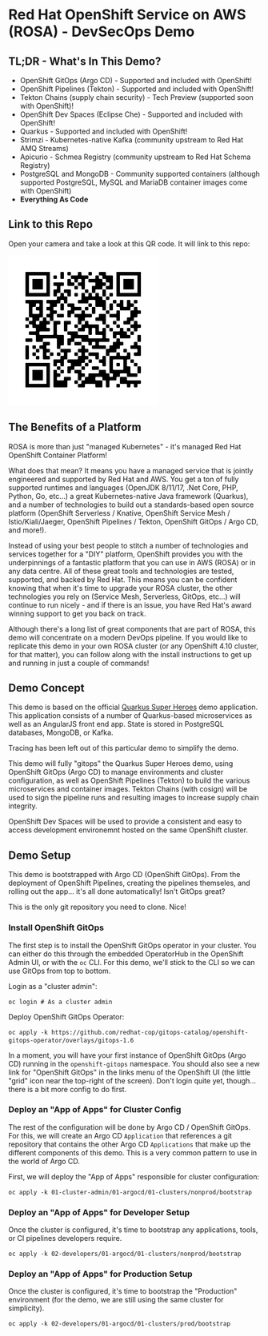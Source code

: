 # Red Hat OpenShift Service on AWS (ROSA) - DevSecOps Demo

## TL;DR - What's In This Demo?

* OpenShift GitOps (Argo CD) - Supported and included with OpenShift!
* OpenShift Pipelines (Tekton) - Supported and included with OpenShift!
* Tekton Chains (supply chain security) - Tech Preview (supported soon with OpenShift)!
* OpenShift Dev Spaces (Eclipse Che) - Supported and included with OpenShift!
* Quarkus - Supported and included with OpenShift!
* Strimzi - Kubernetes-native Kafka (community upstream to Red Hat AMQ Streams)
* Apicurio - Schmea Registry (community upstream to Red Hat Schema Registry)
* PostgreSQL and MongoDB - Community supported containers (although supported PostgreSQL, MySQL and MariaDB container images come with OpenShift)
* **Everything As Code**

## Link to this Repo

Open your camera and take a look at this QR code.  It will link to this repo:

![Repository Link](images/qr.png)


## The Benefits of a Platform

ROSA is more than just "managed Kubernetes" - it's managed Red Hat OpenShift Container Platform!  

What does that mean?  It means you have a managed service that is jointly engineered and supported by Red Hat and AWS.  You get a ton of fully supported runtimes and languages (OpenJDK 8/11/17, .Net Core, PHP, Python, Go, etc...) a great Kubernetes-native Java framework (Quarkus), and a number of technologies to build out a standards-based open source platform (OpenShift Serverless / Knative, OpenShift Service Mesh / Istio/Kiali/Jaeger, OpenShift Pipelines / Tekton, OpenShift GitOps / Argo CD, and more!).

Instead of using your best people to stitch a number of technologies and services together for a "DIY" platform, OpenShift provides you with the underpinnings of a fantastic platform that you can use in AWS (ROSA) or in any data centre.  All of these great tools and technologies are tested, supported, and backed by Red Hat.  This means you can be confident knowing that when it's time to upgrade your ROSA cluster, the other technologies you rely on (Service Mesh, Serverless, GitOps, etc...) will continue to run nicely - and if there is an issue, you have Red Hat's award winning support to get you back on track.

Although there's a long list of great components that are part of ROSA, this demo will concentrate on a modern DevOps pipeline.  If you would like to replicate this demo in your own ROSA cluster (or any OpenShift 4.10 cluster, for that matter), you can follow along with the install instructions to get up and running in just a couple of commands!

## Demo Concept

This demo is based on the official [Quarkus Super Heroes](https://quarkus.io/quarkus-workshops/super-heroes/) demo application.  This application consists of a number of Quarkus-based microservices as well as an AngularJS front end app.  State is stored in PostgreSQL databases, MongoDB, or Kafka.

Tracing has been left out of this particular demo to simplify the demo. 

This demo will fully "gitops" the Quarkus Super Heroes demo, using OpenShift GitOps (Argo CD) to manage environments and cluster configuration, as well as OpenShift Pipelines (Tekton) to build the various microservices and container images.  Tekton Chains (with cosign) will be used to sign the pipeline runs and resulting images to increase supply chain integrity.

OpenShift Dev Spaces will be used to provide a consistent and easy to access development environemnt hosted on the same OpenShift cluster.

## Demo Setup

This demo is bootstrapped with Argo CD (OpenShift GitOps).  From the deployment of OpenShift Pipelines, creating the pipelines themseles, and rolling out the app... it's all done automatically!  Isn't GitOps great?

This is the only git repository you need to clone.  Nice!

### Install OpenShift GitOps

The first step is to install the OpenShift GitOps operator in your cluster.  You can either do this through the embedded OperatorHub in the OpenShift Admin UI, or with the `oc` CLI.  For this demo, we'll stick to the CLI so we can use GitOps from top to bottom.

Login as a "cluster admin":
```
oc login # As a cluster admin
```

Deploy OpenShift GitOps Operator:
```
oc apply -k https://github.com/redhat-cop/gitops-catalog/openshift-gitops-operator/overlays/gitops-1.6
```

In a moment, you will have your first instance of OpenShift GitOps (Argo CD) running in the `openshift-gitops` namespace.  You should also see a new link for "OpenShift GitOps" in the links menu of the OpenShift UI (the little "grid" icon near the top-right of the screen).  Don't login quite yet, though... there is a bit more config to do first.

### Deploy an "App of Apps" for Cluster Config

The rest of the configuration will be done by Argo CD / OpenShift GitOps.  For this, we will create an Argo CD `Application` that references a git repository that contains the other Argo CD `Applications` that make up the different components of this demo.  This is a very common pattern to use in the world of Argo CD.

First, we will deploy the "App of Apps" responsible for cluster configuration:

```
oc apply -k 01-cluster-admin/01-argocd/01-clusters/nonprod/bootstrap
```

### Deploy an "App of Apps" for Developer Setup

Once the cluster is configured, it's time to bootstrap any applications, tools, or CI pipelines developers require.

```
oc apply -k 02-developers/01-argocd/01-clusters/nonprod/bootstrap
```

### Deploy an "App of Apps" for Production Setup

Once the cluster is configured, it's time to bootstrap the "Production" environment (for the demo, we are still using the same cluster for simplicity).

```
oc apply -k 02-developers/01-argocd/01-clusters/prod/bootstrap
```